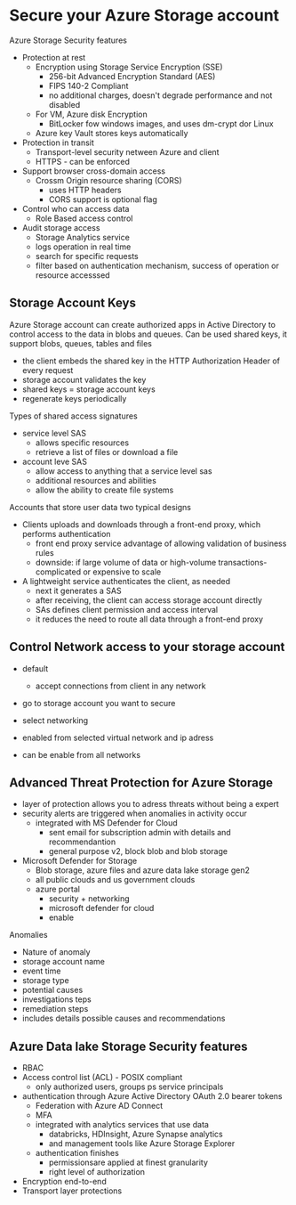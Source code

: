 # Secure your Azure Storage account

Azure Storage Security features

- Protection at rest
    - Encryption using Storage Service Encryption (SSE)
        - 256-bit Advanced Encryption Standard (AES)
        - FIPS 140-2 Compliant
        - no additional charges, doesn't degrade performance and not disabled
    - For VM, Azure disk Encryption
        - BitLocker fow windows images, and uses dm-crypt dor Linux
    - Azure key Vault stores keys automatically
- Protection in transit
    - Transport-level security netween Azure and client
    - HTTPS - can be enforced
- Support browser cross-domain access
    - Crossm Origin resource sharing (CORS)
        - uses HTTP headers 
        - CORS support is optional flag 
- Control who can access data
    - Role Based access control
- Audit storage access
    - Storage Analytics service
    - logs operation in real time
    - search for specific requests
    - filter based on authentication mechanism, success of operation or resource accesssed
    
## Storage Account Keys

Azure Storage account can create authorized apps in Active Directory to control access to the data in blobs and queues. Can be used shared keys, it support blobs, queues, tables and files

- the client embeds the shared key in the HTTP Authorization Header of every request
- storage account validates the key
- shared keys = storage account keys
- regenerate keys periodically

Types of shared access signatures
- service level SAS
    - allows specific resources
    - retrieve a list of files or download a file
- account leve SAS
    - allow access to anything that a service level sas
    - additional resources and abilities
    - allow the ability to create file systems

Accounts that store user data two typical designs
- Clients uploads and downloads through a front-end proxy, which performs authentication
    - front end proxy service advantage of allowing validation of business rules
    - downside: if large volume of data or high-volume transactions- complicated or expensive to scale
- A lightweight service authenticates the client, as needed
    - next it generates a SAS
    - after receiving, the client can access storage account directly
    - SAs defines client permission and access interval
    - it reduces the need to route all data through a front-end proxy

## Control Network access to your storage account

- default
     - accept connections from client in any network

- go to storage account you want to secure
- select networking
- enabled from selected virtual network and ip adress
- can be enable from all networks

## Advanced Threat Protection for Azure Storage
- layer of protection allows you to adress threats without being a expert
- security alerts are triggered when anomalies in activity occur
    - integrated with MS Defender for Cloud
        - sent email for subscription admin with details and recommendantion
        - general purpose v2, block blob and blob storage
- Microsoft Defender for Storage
    - Blob storage, azure files and azure data lake storage gen2
    - all public clouds and us government clouds
    - azure portal
        - security + networking 
        - microsoft defender for cloud
        - enable
    
Anomalies
- Nature of anomaly
- storage account name
- event time
- storage type
- potential causes
- investigations teps
- remediation steps
- includes details possible causes and recommendations


## Azure Data lake Storage Security features
- RBAC
- Access control list (ACL) - POSIX compliant
    - only authorized users, groups ps service principals
- authentication through Azure Active Directory OAuth 2.0 bearer tokens
    - Federation with Azure AD Connect
    - MFA 
    - integrated with analytics services that use data
        - databricks, HDInsight, Azure Synapse analytics
        - and management tools like Azure Storage Explorer
    - authentication finishes
        - permissionsare applied at finest granularity
        - right level of authorization
- Encryption end-to-end
- Transport layer protections
